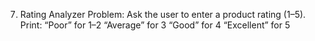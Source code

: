 7. Rating Analyzer
Problem: Ask the user to enter a product rating (1–5). Print:
“Poor” for 1–2
“Average” for 3
“Good” for 4
“Excellent” for 5